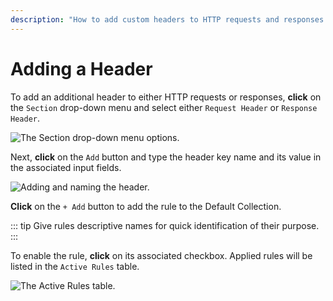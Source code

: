 ```yaml
---
description: "How to add custom headers to HTTP requests and responses in Caido's Match & Replace feature for traffic modification."
---
```


# Adding a Header

To add an additional header to either HTTP requests or responses, **click** on the `Section` drop-down menu and select either `Request Header` or `Response Header`.

<img alt="The Section drop-down menu options." src="/_images/match_replace_headers.png" center/>

Next, **click** on the `Add` button and type the header key name and its value in the associated input fields.

<img alt="Adding and naming the header." src="/_images/match_replace_header_add.png" center/>

**Click** on the `+ Add` button to add the rule to the Default Collection.

::: tip
Give rules descriptive names for quick identification of their purpose.
:::

To enable the rule, **click** on its associated checkbox. Applied rules will be listed in the `Active Rules` table.

<img alt="The Active Rules table." src="/_images/match_replace_header_enable.png" center/>
